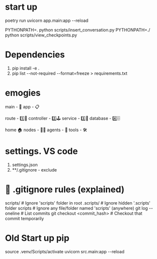 # start up
poetry run uvicorn app.main:app --reload

PYTHONPATH=. python scripts/insert_conversation.py
PYTHONPATH=./ python scripts/view_checkpoints.py



# Dependencies 
1. pip install -e .
2. pip list --not-required --format=freeze > requirements.txt



# emogies  
  
main - 🚀
app - 📋

route - 1️⃣🔀
controller - 2️⃣🕹️
service - 3️⃣🔧
database - 4️⃣🗄️

home 🏠
nodes - 🚦🧩
agents - 🤖
tools - 🛠️

# settings. VS code 
1. settings.json
2. **/.gitignore - exclude



# 📄 .gitignore rules (explained)
scripts/                      # Ignore 'scripts' folder in root
.scripts/                     # Ignore hidden '.scripts' folder
scripts                       # Ignore any file/folder named 'scripts' (anywhere)
git log --oneline             # List commits
git checkout <commit_hash>    # Checkout that commit temporarily

# Old Start up pip
source .venv/Scripts/activate
uvicorn src.main:app --reload